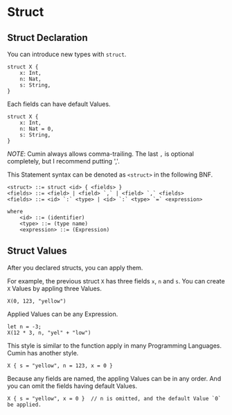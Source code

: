 # Struct

## Struct Declaration

You can introduce new types with `struct`.

```rust,noplaypen
struct X {
    x: Int,
    n: Nat,
    s: String,
}
```

Each fields can have default Values.

```rust,noplaypen
struct X {
    x: Int,
    n: Nat = 0,
    s: String,
}
```

_NOTE_:
Cumin always allows comma-trailing.
The last `,` is optional completely, but I recommend putting ','.

This Statement syntax can be denoted as `<struct>` in the following BNF.

```
<struct> ::= struct <id> { <fields> }
<fields> ::= <field> | <field> `,` | <field> `,` <fields>
<fields> ::= <id> `:` <type> | <id> `:` <type> `=` <expression>

where
    <id> ::= (identifier)
    <type> ::= (type name)
    <expression> ::= (Expression)
```

## Struct Values

After you declared structs, you can apply them.

For example, the previous struct `X` has three fields `x`, `n` and `s`.
You can create `X` Values by appling three Values.

```rust,noplaypen
X(0, 123, "yellow")
```

Applied Values can be any Expression.

```rust,noplaypen
let n = -3;
X(12 * 3, n, "yel" + "low")
```

This style is similar to the function apply in many Programming Languages.
Cumin has another style.

```rust,noplaypen
X { s = "yellow", n = 123, x = 0 }
```

Because any fields are named, the appling Values can be in any order.
And you can omit the fields having default Values.

```rust,noplaypen
X { s = "yellow", x = 0 }  // n is omitted, and the default Value `0` be applied.
```

